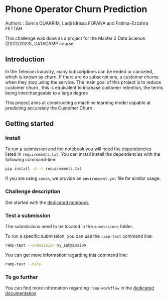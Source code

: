 # Phone Operator Churn Prediction


Authors : Samia OUAKRIM, Ladji Idrissa FOFANA and Fatima-Ezzahra FETTAH

This challenge was done as a project for the Master 2 Data Science (2022/2023), DATACAMP course

## Introduction

In the Telecom Industry, many subscriptions can be ended or canceled, which is known as churn. If there are no subscriptions, a customer churns when they stop using the service. The main goal of this project is to reduce customer churn , this is equivalent to increase customer retention, the terms being interchangeable to a large degree

This project aims at constructing a machine learning model capable at predicting accurately the Customer Churn .

## Getting started

### Install

To run a submission and the notebook you will need the dependencies listed
in `requirements.txt`. You can install install the dependencies with the
following command-line:

```bash
pip install -U -r requirements.txt
```

If you are using `conda`, we provide an `environment.yml` file for similar
usage.

### Challenge description

Get started with the [dedicated notebook](phone_operator_starting_kit.ipynb)


### Test a submission

The submissions need to be located in the `submissions` folder. 

To run a specific submission, you can use the `ramp-test` command line:

```bash
ramp-test --submission my_submission
```

You can get more information regarding this command line:

```bash
ramp-test --help
```

### To go further

You can find more information regarding `ramp-workflow` in the
[dedicated documentation](https://paris-saclay-cds.github.io/ramp-docs/ramp-workflow/stable/using_kits.html)
